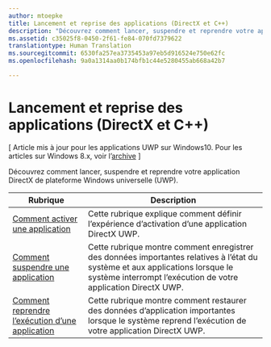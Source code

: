 ```yaml
---
author: mtoepke
title: Lancement et reprise des applications (DirectX et C++)
description: "Découvrez comment lancer, suspendre et reprendre votre application DirectX de plateforme Windows universelle (UWP)."
ms.assetid: c35025f8-0450-2f61-fe84-070fd7379622
translationtype: Human Translation
ms.sourcegitcommit: 6530fa257ea3735453a97eb5d916524e750e62fc
ms.openlocfilehash: 9a0a1314aa0b174bfb1c44e5280455ab668a42b7

---
```


# Lancement et reprise des applications (DirectX et C++)


\[ Article mis à jour pour les applications UWP sur Windows10. Pour les articles sur Windows 8.x, voir l’[archive](http://go.microsoft.com/fwlink/p/?linkid=619132) \]

Découvrez comment lancer, suspendre et reprendre votre application DirectX de plateforme Windows universelle (UWP).

| Rubrique | Description |
|---------------------------------------------------------------------|-----------------------------------------------------------------------------------------------------------------|
| [Comment activer une application](how-to-activate-an-app-directx-and-cpp.md) | Cette rubrique explique comment définir l’expérience d’activation d’une application DirectX UWP. |
| [Comment suspendre une application](how-to-suspend-an-app-directx-and-cpp.md) | Cette rubrique montre comment enregistrer des données importantes relatives à l’état du système et aux applications lorsque le système interrompt l’exécution de votre application DirectX UWP. |
| [Comment reprendre l’exécution d’une application](how-to-resume-an-app-directx-and-cpp.md) | Cette rubrique montre comment restaurer des données d’application importantes lorsque le système reprend l’exécution de votre application DirectX UWP. |
 

 

 







<!--HONumber=Aug16_HO3-->


